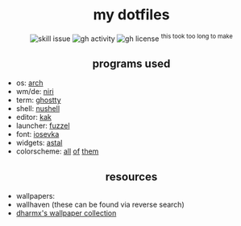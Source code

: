 <h1 align="center">my dotfiles</h1>

<div align="center">

![skill issue](https://img.shields.io/badge/issue-skill-red?style=for-the-badge)
![gh activity](https://img.shields.io/github/commit-activity/w/partisani/luafiles?style=for-the-badge)
![gh license](https://img.shields.io/github/license/partisani/luafiles?style=for-the-badge)
<sup>this took too long to make<sup>

</div>

<h2 align="center">programs used</h2>

* os: [arch](https://github.com/partisani/luafiles/blob/main/.iusearchbtw)
* wm/de: [niri](https://github.com/YaLTeR/niri)
* term: [ghostty](https://ghostty.org)
* shell: [nushell](https://nushell.sh)
* editor: [kak](https://kakoune.org)
* launcher: [fuzzel](https://codeberg.org/dnkl/fuzzel)
* font: [iosevka](https://typeof.net/Iosevka)
* widgets: [astal](https://aylur.github.io/astal)
* colorscheme: [all](https://tinted-theming.github.io/tinted-gallery) [of](https://github.com/partisani/luafiles/tree/main/assets/themes/homemade-schemes) [them](https://www.youtube.com/watch?v=xvFZjo5PgG0)

<h2 align="center">resources</h2>

* wallpapers:
* wallhaven (these can be found via reverse search)
* [dharmx's wallpaper collection](https://github.com/dharmx/walls)
